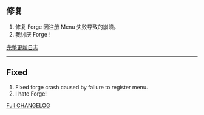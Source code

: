 ## 修复

1. 修复 Forge 因注册 Menu 失败导致的崩溃。
2. 我讨厌 Forge！

[完整更新日志](https://github.com/LangYueMc/AutoTranslation/blob/master/CHANGELOG.md)
- - -
## Fixed

1. Fixed forge crash caused by failure to register menu.
2. I hate Forge!
 
[Full CHANGELOG](https://github.com/LangYueMc/AutoTranslation/blob/master/CHANGELOG_en.md)
